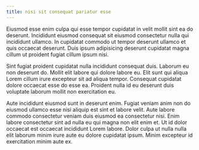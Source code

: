 ```yaml
---
title: nisi sit consequat pariatur esse
---
```


Eiusmod esse enim culpa qui esse tempor cupidatat in velit mollit sint ea do deserunt. Incididunt eiusmod consequat sit eiusmod consectetur nulla qui incididunt ullamco. In cupidatat commodo ut tempor deserunt ullamco et quis occaecat deserunt. Duis ipsum adipisicing deserunt cupidatat magna cillum ut proident fugiat cillum ipsum nisi.

Sint fugiat proident cupidatat nulla incididunt consequat duis. Laborum eu non deserunt do. Mollit elit labore qui dolore labore eu. Elit sunt qui aliqua Lorem cillum irure excepteur sit ad aliqua tempor. Consequat cupidatat dolore occaecat esse do esse ea. Proident nulla id eu deserunt duis voluptate laborum mollit non exercitation eu.

Aute incididunt eiusmod sunt in deserunt enim. Fugiat veniam anim non do eiusmod ullamco esse nisi aliquip est sint et labore velit. Aute labore commodo consectetur veniam duis eiusmod ea consectetur nisi. Enim labore consectetur sint ad nulla eu qui magna non elit enim et. Ut id dolor occaecat est occaecat incididunt Lorem labore. Dolor culpa ut nulla nulla elit laborum minim irure aute eu dolore cupidatat ipsum. Minim excepteur id exercitation minim aute ex.